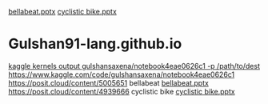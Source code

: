 [bellabeat.pptx](https://github.com/Gulshan91-lang/Gulshan91-lang.github.io/files/10139302/bellabeat.pptx)
[cyclistic bike.pptx](https://github.com/Gulshan91-lang/Gulshan91-lang.github.io/files/10139305/cyclistic.bike.pptx)
# Gulshan91-lang.github.io
[kaggle kernels output gulshansaxena/notebook4eae0626c1 -p /path/to/dest ](https://github.com/Gulshan91-lang/Gulshan91-lang.github.io/files/10139302/bellabeat.pptx)
https://www.kaggle.com/code/gulshansaxena/notebook4eae0626c1
https://posit.cloud/content/5005651 bellabeat
[bellabeat.pptx](https://github.com/Gulshan91-lang/Gulshan91-lang.github.io/files/10139302/bellabeat.pptx)
https://posit.cloud/content/4939666 cyclistic bike
[cyclistic bike.pptx](https://github.com/Gulshan91-lang/Gulshan91-lang.github.io/files/10139305/cyclistic.bike.pptx)
